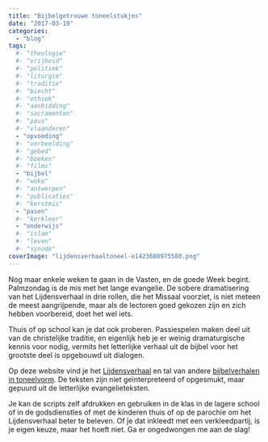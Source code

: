 ```yaml
---
title: "Bijbelgetrouwe toneelstukjes"
date: "2017-03-19"
categories: 
  - "blog"
tags:
  #- "theologie"
  #- "vrijheid"
  #- "politiek"
  #- "liturgie"
  #- "traditie"
  #- "biecht"
  #- "ethiek"
  #- "aanbidding"
  #- "sacramenten"
  #- "paus"
  #- "vlaanderen"
  - "opvoeding"
  #- "verbeelding"
  #- "gebed"
  #- "boeken"
  #- "films"
  - "bijbel"
  #- "woke"
  #- "antwerpen"
  #- "publicaties"
  #- "kerstmis"
  - "pasen"
  #- "kerkleer"
  - "onderwijs"
  #- "islam"
  #- "leven"
  #- "synode"
coverImage: "lijdensverhaaltoneel-e1423688975580.png"
---
```


Nog maar enkele weken te gaan in de Vasten, en de goede Week begint. Palmzondag is de mis met het lange evangelie. De sobere dramatisering van het Lijdensverhaal in drie rollen, die het Missaal voorziet, is niet meteen de meest aangrijpende, maar als de lectoren goed gekozen zijn en zich hebben voorbereid, doet het wel iets.

Thuis of op school kan je dat ook proberen. Passiespelen maken deel uit van de christelijke traditie, en eigenlijk heb je er weinig dramaturgische kennis voor nodig, vermits het letterlijke verhaal uit de bijbel voor het grootste deel is opgebouwd uit dialogen.

Op deze website vind je het [Lijdensverhaal](/portfolio/lijdensverhaal/) en tal van andere [bijbelverhalen in toneelvorm](/page/bijbeltoneel/). De teksten zijn niet geïnterpreteerd of opgesmukt, maar gepuurd uit de letterlijke evangelieteksten.

Je kan de scripts zelf afdrukken en gebruiken in de klas in de lagere school of in de godsdienstles of met de kinderen thuis of op de parochie om het Lijdensverhaal beter te beleven. Of je dat inkleedt met een verkleedpartij, is je eigen keuze, maar het hoeft niet. Ga er ongedwongen me aan de slag!

